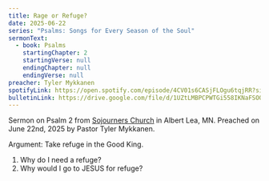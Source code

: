 ```yaml
---
title: Rage or Refuge?
date: 2025-06-22
series: "Psalms: Songs for Every Season of the Soul"
sermonText:
  - book: Psalms
    startingChapter: 2
    startingVerse: null
    endingChapter: null
    endingVerse: null
preacher: Tyler Mykkanen
spotifyLink: https://open.spotify.com/episode/4CV01s6CASjFLOgu6tqjRR?si=X2Z3x6CkTr2nb18fMHbm0w
bulletinLink: https://drive.google.com/file/d/1UZtLMBPCPWTGi558IKNaFSOOZUNpt-5s/view
---
```


Sermon on Psalm 2 from [⁠⁠⁠⁠⁠⁠⁠⁠⁠⁠⁠⁠⁠⁠⁠⁠⁠⁠⁠⁠⁠⁠⁠⁠⁠⁠⁠⁠⁠⁠⁠Sojourners Church⁠⁠⁠⁠⁠⁠⁠⁠⁠⁠⁠⁠⁠⁠⁠⁠⁠⁠⁠⁠⁠⁠⁠⁠⁠⁠⁠⁠⁠⁠⁠⁠](http://sojourners.church/) in Albert Lea, MN. Preached on June 22nd, 2025 by Pastor Tyler Mykkanen.

Argument: Take refuge in the Good King.

1. Why do I need a refuge?
2. Why would I go to JESUS for refuge?

